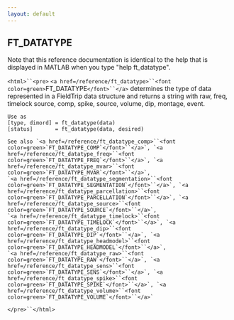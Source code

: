 ```yaml
---
layout: default
---
```


##  FT_DATATYPE

Note that this reference documentation is identical to the help that is displayed in MATLAB when you type "help ft_datatype".

`<html>``<pre>`
    `<a href=/reference/ft_datatype>``<font color=green>`FT_DATATYPE`</font>``</a>` determines the type of data represented in a FieldTrip data
    structure and returns a string with raw, freq, timelock source, comp,
    spike, source, volume, dip, montage, event.
 
    Use as
    [type, dimord] = ft_datatype(data)
    [status]       = ft_datatype(data, desired)
 
    See also `<a href=/reference/ft_datatype_comp>``<font color=green>`FT_DATATYPE_COMP`</font>``</a>`, `<a href=/reference/ft_datatype_freq>``<font color=green>`FT_DATATYPE_FREQ`</font>``</a>`, `<a href=/reference/ft_datatype_mvar>``<font color=green>`FT_DATATYPE_MVAR`</font>``</a>`,
    `<a href=/reference/ft_datatype_segmentation>``<font color=green>`FT_DATATYPE_SEGMENTATION`</font>``</a>`, `<a href=/reference/ft_datatype_parcellation>``<font color=green>`FT_DATATYPE_PARCELLATION`</font>``</a>`, `<a href=/reference/ft_datatype_source>``<font color=green>`FT_DATATYPE_SOURCE`</font>``</a>`,
    `<a href=/reference/ft_datatype_timelock>``<font color=green>`FT_DATATYPE_TIMELOCK`</font>``</a>`, `<a href=/reference/ft_datatype_dip>``<font color=green>`FT_DATATYPE_DIP`</font>``</a>`, `<a href=/reference/ft_datatype_headmodel>``<font color=green>`FT_DATATYPE_HEADMODEL`</font>``</a>`,
    `<a href=/reference/ft_datatype_raw>``<font color=green>`FT_DATATYPE_RAW`</font>``</a>`, `<a href=/reference/ft_datatype_sens>``<font color=green>`FT_DATATYPE_SENS`</font>``</a>`, `<a href=/reference/ft_datatype_spike>``<font color=green>`FT_DATATYPE_SPIKE`</font>``</a>`, `<a href=/reference/ft_datatype_volume>``<font color=green>`FT_DATATYPE_VOLUME`</font>``</a>`
`</pre>``</html>`

